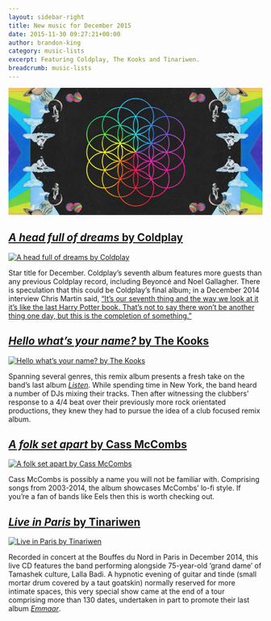 ```yaml
---
layout: sidebar-right
title: New music for December 2015
date: 2015-11-30 09:27:21+00:00
author: brandon-king
category: music-lists
excerpt: Featuring Coldplay, The Kooks and Tinariwen.
breadcrumb: music-lists
---
```

![A head full of dreams by Coldplay](/images/featured/featured-a-head-full-of-dreams.jpg)

## [<cite>A head full of dreams</cite> by Coldplay](https://suffolk.spydus.co.uk/cgi-bin/spydus.exe/ENQ/OPAC/BIBENQ/12802638?QRY=CTIBIB%3C%20IRN(58481883)&QRYTEXT=A%20head%20full%20of%20dreams%20%5Bsound%20recording%5D)

[![A head full of dreams by Coldplay](http://suffolklibraries.co.uk/wp-content/uploads/2015/11/a-head-full-of-dreams.jpg)](https://suffolk.spydus.co.uk/cgi-bin/spydus.exe/ENQ/OPAC/BIBENQ/12802638?QRY=CTIBIB%3C%20IRN(58481883)&QRYTEXT=A%20head%20full%20of%20dreams%20%5Bsound%20recording%5D)

Star title for December. Coldplay’s seventh album features more guests than any previous Coldplay record, including Beyoncé and Noel Gallagher. There is speculation that this could be Coldplay’s final album; in a December 2014 interview Chris Martin said, [“It’s our seventh thing and the way we look at it it’s like the last Harry Potter book. That’s not to say there won’t be another thing one day, but this is the completion of something.”](http://www.bbc.co.uk/news/entertainment-arts-34743843)

## [<cite>Hello what’s your name?</cite> by The Kooks](https://suffolk.spydus.co.uk/cgi-bin/spydus.exe/ENQ/OPAC/BIBENQ/12576863?QRY=CTIBIB%3C%20IRN(57963554)&QRYTEXT=Hello%2C%20what%27s%20your%20name%3F%20%5Bsound%20recording%5D)

[![Hello what’s your name? by The Kooks](http://suffolklibraries.co.uk/wp-content/uploads/2015/11/hello-whats-your-name.jpg)](https://suffolk.spydus.co.uk/cgi-bin/spydus.exe/ENQ/OPAC/BIBENQ/12576863?QRY=CTIBIB%3C%20IRN(57963554)&QRYTEXT=Hello%2C%20what%27s%20your%20name%3F%20%5Bsound%20recording%5D)

Spanning several genres, this remix album presents a fresh take on the band&#8217;s last album [<cite>Listen</cite>](https://suffolk.spydus.co.uk/cgi-bin/spydus.exe/ENQ/OPAC/BIBENQ/12805770?QRY=CTIBIB%3C%20IRN(15175829)&QRYTEXT=Listen%20%5Bsound%20recording%5D). While spending time in New York, the band heard a number of DJs mixing their tracks. Then after witnessing the clubbers&#8217; response to a 4/4 beat over their previously more rock orientated productions, they knew they had to pursue the idea of a club focused remix album.

## [<cite>A folk set apart</cite> by Cass McCombs](https://suffolk.spydus.co.uk/cgi-bin/spydus.exe/ENQ/OPAC/BIBENQ/12577559?QRY=CTIBIB%3C%20IRN(57963777)&QRYTEXT=A%20folk%20set%20apart%20%5Bsound%20recording%5D)

[![A folk set apart by Cass McCombs](http://suffolklibraries.co.uk/wp-content/uploads/2015/11/a-folk-set-apart.jpg)](https://suffolk.spydus.co.uk/cgi-bin/spydus.exe/ENQ/OPAC/BIBENQ/12577559?QRY=CTIBIB%3C%20IRN(57963777)&QRYTEXT=A%20folk%20set%20apart%20%5Bsound%20recording%5D)

Cass McCombs is possibly a name you will not be familiar with. Comprising songs from 2003-2014, the album showcases McCombs&#8217; lo-fi style. If you&#8217;re a fan of bands like Eels then this is worth checking out.

## [<cite>Live in Paris</cite> by Tinariwen](https://suffolk.spydus.co.uk/cgi-bin/spydus.exe/ENQ/OPAC/BIBENQ/12578269?QRY=CTIBIB%3C%20IRN(57015742)&QRYTEXT=Live%20in%20Paris%202014%20%5Bsound%20recording%5D)

[![Live in Paris by Tinariwen](http://suffolklibraries.co.uk/wp-content/uploads/2015/11/live-in-paris-2014.jpg)](https://suffolk.spydus.co.uk/cgi-bin/spydus.exe/ENQ/OPAC/BIBENQ/12578269?QRY=CTIBIB%3C%20IRN(57015742)&QRYTEXT=Live%20in%20Paris%202014%20%5Bsound%20recording%5D)

Recorded in concert at the Bouffes du Nord in Paris in December 2014, this live CD features the band performing alongside 75-year-old &#8216;grand dame&#8217; of Tamashek culture, Lalla Badi. A hypnotic evening of guitar and tinde (small mortar drum covered by a taut goatskin) normally reserved for more intimate spaces, this very special show came at the end of a tour comprising more than 130 dates, undertaken in part to promote their last album [<cite>Emmaar</cite>](https://suffolk.spydus.co.uk/cgi-bin/spydus.exe/ENQ/OPAC/BIBENQ/12806769?QRY=CTIBIB%3C%20IRN(36218283)&QRYTEXT=Emmaar).
